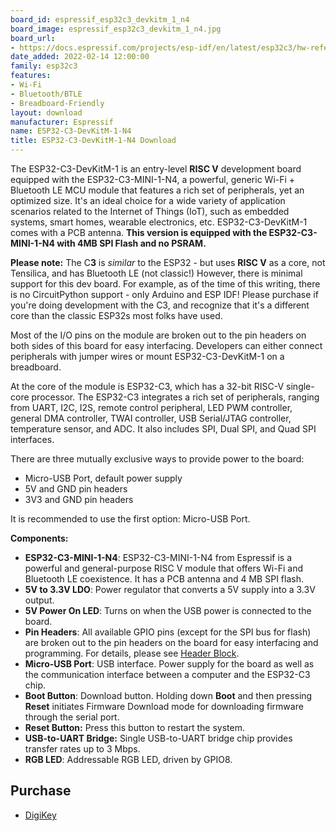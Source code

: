 ```yaml
---
board_id: espressif_esp32c3_devkitm_1_n4
board_image: espressif_esp32c3_devkitm_1_n4.jpg
board_url:
- https://docs.espressif.com/projects/esp-idf/en/latest/esp32c3/hw-reference/esp32c3/user-guide-devkitm-1.html
date_added: 2022-02-14 12:00:00
family: esp32c3
features:
- Wi-Fi
- Bluetooth/BTLE
- Breadboard-Friendly
layout: download
manufacturer: Espressif
name: ESP32-C3-DevKitM-1-N4
title: ESP32-C3-DevKitM-1-N4 Download
---
```


The ESP32-C3-DevKitM-1 is an entry-level **RISC V** development board equipped with the ESP32-C3-MINI-1-N4, a powerful, generic Wi-Fi + Bluetooth LE MCU module that features a rich set of peripherals, yet an optimized size. It's an ideal choice for a wide variety of application scenarios related to the Internet of Things (IoT), such as embedded systems, smart homes, wearable electronics, etc. ESP32-C3-DevKitM-1 comes with a PCB antenna. **This version is equipped with the ESP32-C3-MINI-1-N4 with 4MB SPI Flash and no PSRAM.**

**Please note:** The C**3** is *similar* to the ESP32 - but uses **RISC V** as a core, not Tensilica, and has Bluetooth LE (not classic!) However, there is minimal support for this dev board. For example, as of the time of this writing, there is no CircuitPython support - only Arduino and ESP IDF! Please purchase if you're doing development with the C3, and recognize that it's a different core than the classic ESP32s most folks have used.

Most of the I/O pins on the module are broken out to the pin headers on both sides of this board for easy interfacing. Developers can either connect peripherals with jumper wires or mount ESP32-C3-DevKitM-1 on a breadboard.

At the core of the module is ESP32-C3, which has a 32-bit RISC-V single-core processor. The ESP32-C3 integrates a rich set of peripherals, ranging from UART, I2C, I2S, remote control peripheral, LED PWM controller, general DMA controller, TWAI controller, USB Serial/JTAG controller, temperature sensor, and ADC. It also includes SPI, Dual SPI, and Quad SPI interfaces.

There are three mutually exclusive ways to provide power to the board:

- Micro-USB Port, default power supply
- 5V and GND pin headers
- 3V3 and GND pin headers

It is recommended to use the first option: Micro-USB Port.

**Components:**

- **ESP32-C3-MINI-1-N4**: ESP32-C3-MINI-1-N4 from Espressif is a powerful and general-purpose RISC V module that offers Wi-Fi and Bluetooth LE coexistence. It has a PCB antenna and 4 MB SPI flash.
- **5V to 3.3V LDO**: Power regulator that converts a 5V supply into a 3.3V output.
- **5V Power On LED**: Turns on when the USB power is connected to the board.
- **Pin Headers**: All available GPIO pins (except for the SPI bus for flash) are broken out to the pin headers on the board for easy interfacing and programming. For details, please see [Header Block](https://docs.espressif.com/projects/esp-idf/en/latest/esp32c3/hw-reference/esp32c3/user-guide-devkitm-1.html#user-guide-c3-devkitm-1-v1-header-blocks).
- **Micro-USB Port**: USB interface. Power supply for the board as well as the communication interface between a computer and the ESP32-C3 chip.
- **Boot Button**: Download button. Holding down **Boot** and then pressing **Reset** initiates Firmware Download mode for downloading firmware through the serial port.
- **Reset Button:** Press this button to restart the system.
- **USB-to-UART Bridge:** Single USB-to-UART bridge chip provides transfer rates up to 3 Mbps.
- **RGB LED**: Addressable RGB LED, driven by GPIO8.

## Purchase

* [DigiKey](https://www.digikey.com/en/products/detail/espressif-systems/ESP32-C3-DEVKITM-1/13684315)
